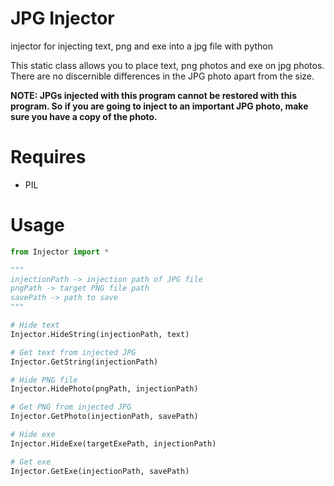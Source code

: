 # JPG Injector
injector for injecting text, png and exe into a jpg file with python

This static class allows you to place text, png photos and exe on jpg photos. There are no discernible differences in the JPG photo apart from the size.

**NOTE: JPGs injected with this program cannot be restored with this program. So if you are going to inject to an important JPG photo, make sure you have a copy of the photo.**

# Requires
- PIL

# Usage

```python
from Injector import *

"""
injectionPath -> injection path of JPG file
pngPath -> target PNG file path
savePath -> path to save
"""

# Hide text
Injector.HideString(injectionPath, text)

# Get text from injected JPG
Injector.GetString(injectionPath)

# Hide PNG file
Injector.HidePhoto(pngPath, injectionPath)

# Get PNG from injected JPG
Injector.GetPhoto(injectionPath, savePath)

# Hide exe
Injector.HideExe(targetExePath, injectionPath)

# Get exe
Injector.GetExe(injectionPath, savePath)
```
